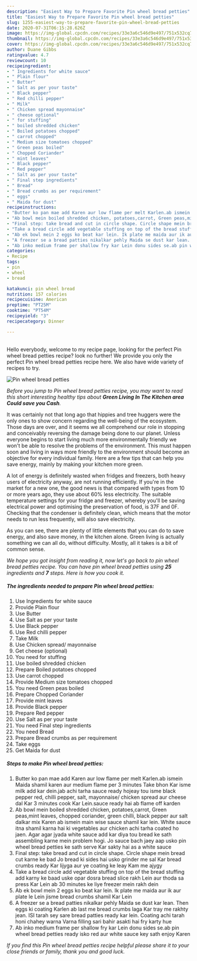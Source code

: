 ```yaml
---
description: "Easiest Way to Prepare Favorite Pin wheel bread petties"
title: "Easiest Way to Prepare Favorite Pin wheel bread petties"
slug: 1255-easiest-way-to-prepare-favorite-pin-wheel-bread-petties
date: 2020-07-31T06:15:28.626Z
image: https://img-global.cpcdn.com/recipes/33e3a6c546d9e497/751x532cq70/pin-wheel-bread-petties-recipe-main-photo.jpg
thumbnail: https://img-global.cpcdn.com/recipes/33e3a6c546d9e497/751x532cq70/pin-wheel-bread-petties-recipe-main-photo.jpg
cover: https://img-global.cpcdn.com/recipes/33e3a6c546d9e497/751x532cq70/pin-wheel-bread-petties-recipe-main-photo.jpg
author: Duane Gibbs
ratingvalue: 4.7
reviewcount: 10
recipeingredient:
- " Ingredients for white sauce"
- " Plain flour"
- " Butter"
- " Salt as per your taste"
- " Black pepper"
- " Red chilli pepper"
- " Milk"
- " Chicken spread mayonnaise"
- " cheese optional"
- " for stuffing"
- " boiled shredded chicken"
- " Boiled potatoes chopped"
- " carrot chopped"
- " Medium size tomatoes chopped"
- " Green peas boiled"
- " Chopped Coriander"
- " mint leaves"
- " Black pepper"
- " Red pepper"
- " Salt as per your taste"
- " Final step ingredients"
- " Bread"
- " Bread crumbs as per requirement"
- " eggs"
- " Maida for dust"
recipeinstructions:
- "Butter ko pan mae add Karen aur low flame per melt Karlen.ab ismein Maida shamil karen aur medium flame per 3 minutes Take bhon Kar isme milk add kar dein.jab achi tarha sauce ready hojeay tou isme black pepper red, chilli pepper, salt, mayonnaise/ chicken spread aur cheese dal Kar 3 minutes cook Kar Lein.sauce ready hai ab flame off karden"
- "Ab bowl mein boiled shredded chicken, potatoes,carrot, Green peas,mint leaves, chopped coriander, green chilli, black pepper aur salt dalkar mix Karen ab ismein main wise sauce shamil kar lein. White sauce itna shamil karna hai ki vegetables aur chicken achi tarha coated ho jaen. Agar agar jyada white sauce add kar diya tou bread ke sath assembling karne mein problem hogi. Jo sauce bach jaey aap usko pin wheel bread petties ke sath serve Kar sakty hai as a white sauce"
- "Final step: take bread and cut in circle shape. Circle shape mein bread cut karne ke bad Jo bread ki sides hai usko grinder me sal Kar bread crumbs ready Kar lijyga aur ye coating ke leay Kam me ajygy"
- "Take a bread circle add vegetable stuffing on top of the bread stuffing add karny ke baad uske opar dosra bread slice rakh Lein aur thoda sa press Kar Lein ab 30 minutes ke liye freezer mein rakh dein"
- "Ab ek bowl mein 2 eggs ko beat kar lein. Ik plate me maida aur ik aur plate le Lein jisme bread crumbs shamil Kar Lein"
- "A freezer se a bread patties nikalkar pehly Maida se dust kar lean. Then eggs ki coating Karlen ab last me bread crumbs laga Kar tray me rakhty jean. ISI tarah sey sare bread patties ready kar lein. Coating achi tarah honi chahey warna Varna filling sari bahir asakti hai fry karty hue"
- "Ab inko medium frame per shallow fry kar Lein donu sides se.ab pin wheel bread petties ready isko red aur white sauce key sath enjoy Karen"
categories:
- Recipe
tags:
- pin
- wheel
- bread

katakunci: pin wheel bread 
nutrition: 157 calories
recipecuisine: American
preptime: "PT25M"
cooktime: "PT54M"
recipeyield: "3"
recipecategory: Dinner

---
```

<br>
Hello everybody, welcome to my recipe page, looking for the perfect Pin wheel bread petties recipe? look no further! We provide you only the perfect Pin wheel bread petties recipe here. We also have wide variety of recipes to try.
<br>


![Pin wheel bread petties](https://img-global.cpcdn.com/recipes/33e3a6c546d9e497/751x532cq70/pin-wheel-bread-petties-recipe-main-photo.jpg)

<i>Before you jump to Pin wheel bread petties recipe, you may want to read this short interesting healthy tips about 
<strong>Green Living In The Kitchen area Could save you Cash</strong>.</i>
</br>

It was certainly not that long ago that hippies and tree huggers were the only ones to show concern regarding the well-being of the ecosystem. Those days are over, and it seems we all comprehend our role in stopping and conceivably reversing the damage being done to our planet. Unless everyone begins to start living much more environmentally friendly we won't be able to resolve the problems of the environment. This must happen soon and living in ways more friendly to the environment should become an objective for every individual family. Here are a few tips that can help you save energy, mainly by making your kitchen more green.

A lot of energy is definitely wasted when fridges and freezers, both heavy users of electricity anyway, are not running efficiently. If you're in the market for a new one, the good news is that compared with types from 10 or more years ago, they use about 60% less electricity. The suitable temperature settings for your fridge and freezer, whereby you'll be saving electrical power and optimising the preservation of food, is 37F and 0F. Checking that the condenser is definitely clean, which means that the motor needs to run less frequently, will also save electricity.

As you can see, there are plenty of little elements that you can do to save energy, and also save money, in the kitchen alone. Green living is actually something we can all do, without difficulty. Mostly, all it takes is a bit of common sense.


<i>We hope you got insight from reading it, now let's go back to pin wheel bread petties recipe. You can have pin wheel bread petties using <strong>25</strong> ingredients and <strong>7</strong> steps. Here is how you cook it.
</i>

##### The ingredients needed to prepare Pin wheel bread petties:

1. Use  Ingredients for white sauce
1. Provide  Plain flour
1. Use  Butter
1. Use  Salt as per your taste
1. Use  Black pepper
1. Use  Red chilli pepper
1. Take  Milk
1. Use  Chicken spread/ mayonnaise
1. Get  cheese (optional)
1. You need  for stuffing
1. Use  boiled shredded chicken
1. Prepare  Boiled potatoes chopped
1. Use  carrot chopped
1. Provide  Medium size tomatoes chopped
1. You need  Green peas boiled
1. Prepare  Chopped Coriander
1. Provide  mint leaves
1. Provide  Black pepper
1. Prepare  Red pepper
1. Use  Salt as per your taste
1. You need  Final step ingredients
1. You need  Bread
1. Prepare  Bread crumbs as per requirement
1. Take  eggs
1. Get  Maida for dust


##### Steps to make Pin wheel bread petties:

1. Butter ko pan mae add Karen aur low flame per melt Karlen.ab ismein Maida shamil karen aur medium flame per 3 minutes Take bhon Kar isme milk add kar dein.jab achi tarha sauce ready hojeay tou isme black pepper red, chilli pepper, salt, mayonnaise/ chicken spread aur cheese dal Kar 3 minutes cook Kar Lein.sauce ready hai ab flame off karden
1. Ab bowl mein boiled shredded chicken, potatoes,carrot, Green peas,mint leaves, chopped coriander, green chilli, black pepper aur salt dalkar mix Karen ab ismein main wise sauce shamil kar lein. White sauce itna shamil karna hai ki vegetables aur chicken achi tarha coated ho jaen. Agar agar jyada white sauce add kar diya tou bread ke sath assembling karne mein problem hogi. Jo sauce bach jaey aap usko pin wheel bread petties ke sath serve Kar sakty hai as a white sauce
1. Final step: take bread and cut in circle shape. Circle shape mein bread cut karne ke bad Jo bread ki sides hai usko grinder me sal Kar bread crumbs ready Kar lijyga aur ye coating ke leay Kam me ajygy
1. Take a bread circle add vegetable stuffing on top of the bread stuffing add karny ke baad uske opar dosra bread slice rakh Lein aur thoda sa press Kar Lein ab 30 minutes ke liye freezer mein rakh dein
1. Ab ek bowl mein 2 eggs ko beat kar lein. Ik plate me maida aur ik aur plate le Lein jisme bread crumbs shamil Kar Lein
1. A freezer se a bread patties nikalkar pehly Maida se dust kar lean. Then eggs ki coating Karlen ab last me bread crumbs laga Kar tray me rakhty jean. ISI tarah sey sare bread patties ready kar lein. Coating achi tarah honi chahey warna Varna filling sari bahir asakti hai fry karty hue
1. Ab inko medium frame per shallow fry kar Lein donu sides se.ab pin wheel bread petties ready isko red aur white sauce key sath enjoy Karen


<i>If you find this Pin wheel bread petties recipe helpful please share it to your close friends or family, thank you and good luck.</i>
